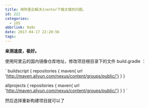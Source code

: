 ```yaml
---
title: 用阿里云解决Jcenter下载太慢的问题。
id: 222
categories:
  - iOS
abbrlink: 9a9c
date: 2017-04-17 22:20:56
tags:
---
```


**亲测速度，极好。**

使用阿里云的国内镜像仓库地址，修改项目根目录下的文件 build.gradle ：

` 
buildscript {
   repositories {
        maven{ url 'http://maven.aliyun.com/nexus/content/groups/public/'}
    }
}

allprojects {
    repositories {
        maven{ url 'http://maven.aliyun.com/nexus/content/groups/public/'}
    }
}
`

然后选择重新构建项目就可以了